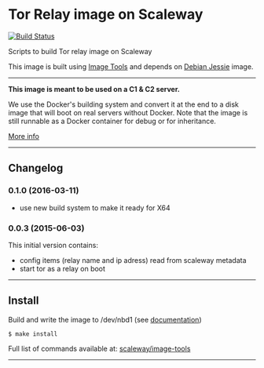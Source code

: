 #  Tor Relay image on Scaleway

[![Build Status](https://travis-ci.org/coolya/image-app-tor.svg?branch=master)](https://travis-ci.org/coolya/image-app-tor)

Scripts to build Tor relay image on Scaleway

This image is built using [Image Tools](https://github.com/scaleway/image-tools) and depends on  [Debian Jessie](https://github.com/scaleway/image-debian) image.


---

**This image is meant to be used on a C1 & C2 server.**

We use the Docker's building system and convert it at the end to a disk image that will boot on real servers without Docker. Note that the image is still runnable as a Docker container for debug or for inheritance.

[More info](https://github.com/scaleway/image-tools)


---

## Changelog


### 0.1.0 (2016-03-11)

* use new build system to make it ready for X64

### 0.0.3 (2015-06-03)

This initial version contains:

* config items (relay name and ip adress) read from scaleway metadata
* start tor as a relay on boot


---

## Install

Build and write the image to /dev/nbd1 (see [documentation](https://www.scaleway.com/docs/create-an-image-with-docker/))

    $ make install

Full list of commands available at: [scaleway/image-tools](https://github.com/scaleway/image-tools/#commands)


---
